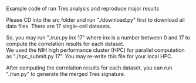 Example code of run Tres analysis and reproduce major results  
  
Please CD into the src folder and run "./download.py" first to download all data files. There are 17 single-cell datasets.  
  
So, you may run "./run.py inx 17" where inx is a number between 0 and 17 to compute the correlation results for each dataset.  
We used the NIH high performance cluster (HPC) for parallel computation as "./hpc_submit.py 17". You may re-write this file for your local HPC.  

After computing the correlation results for each dataset, you can run "./run.py" to generate the merged Tres signature.  